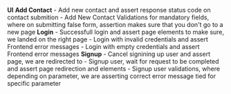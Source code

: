 **UI**
    **Add Contact**
        - Add new contact and assert response status code on contact submition
        - Add New Contact Validations for mandatory fields, where on submitting false form, assertion makes sure that you don't go to a new page
    **Login**
        - Successfull login and assert page elements to make sure, we landed on the right page
        - Login with invalid credentials and assert Frontend error messages
        - Login with empty credentials and assert Frontend error messages
    **Signup**
        - Cancel signining up user and assert page, we are redirected to
        - Signup user, wait for request to be completed and assert page redirection and elements
        - Signup user validations, where depending on parameter, we are asserting correct error message tied for specific parameter

         
